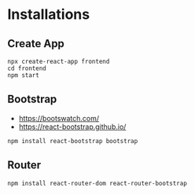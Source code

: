 # Installations

## Create App

```shell
npx create-react-app frontend
cd frontend
npm start
```

## Bootstrap

- https://bootswatch.com/
- https://react-bootstrap.github.io/

```shell
npm install react-bootstrap bootstrap
```

## Router

```shell
npm install react-router-dom react-router-bootstrap
```